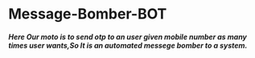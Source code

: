 # Message-Bomber-BOT

##### Here Our moto is to send otp to an user given mobile number as many times user wants,So It is an automated messege bomber to a system.
